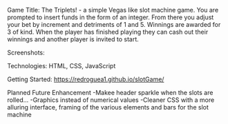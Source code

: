 Game Title: 
    The Triplets! - a simple Vegas like slot machine game. You are prompted to insert funds in the form of an integer. From there you adjust your bet by increment and detriments of 1 and 5. Winnings are awarded for 3 of kind. When the player has finished playing they can cash out their winnings and another player is invited to start. 

Screenshots: 
    

Technologies:
    HTML, CSS, JavaScript

Getting Started:
    https://redroguea1.github.io/slotGame/


Planned Future Enhancement
    -Makee header sparkle when the slots are rolled... 
    -Graphics instead of numerical values
    -Cleaner CSS with a more alluring interface, framing of the various elements and bars for the slot machine
